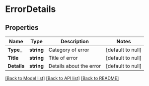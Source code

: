 # ErrorDetails

## Properties
Name | Type | Description | Notes
------------ | ------------- | ------------- | -------------
**Type_** | **string** | Category of error | [default to null]
**Title** | **string** | Title of error | [default to null]
**Details** | **string** | Details about the error | [default to null]

[[Back to Model list]](../README.md#documentation-for-models) [[Back to API list]](../README.md#documentation-for-api-endpoints) [[Back to README]](../README.md)

